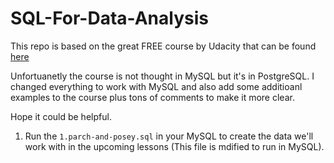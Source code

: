 # SQL-For-Data-Analysis
This repo is based on the great FREE course by Udacity that can be found [here](https://www.udacity.com/course/sql-for-data-analysis--ud198)

Unfortuanetly the course is not thought in MySQL but it's in PostgreSQL. I changed everything to work with MySQL and also add some additioanl examples to the course plus tons of comments to make it more clear.

Hope it could be helpful.

1. Run the `1.parch-and-posey.sql` in your MySQL to create the data we'll work with in the upcoming lessons (This file is mdified to run in MySQL).
